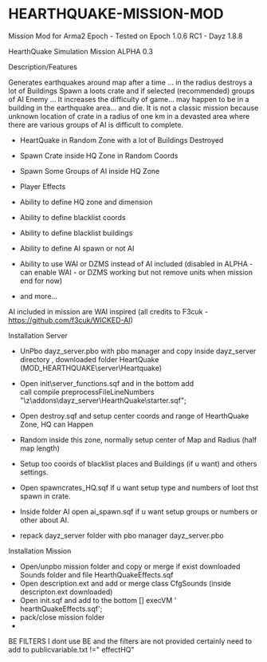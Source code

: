 # HEARTHQUAKE-MISSION-MOD


Mission Mod for Arma2 Epoch - Tested on Epoch 1.0.6 RC1 - Dayz 1.8.8

HearthQuake Simulation Mission ALPHA 0.3

Description/Features

Generates earthquakes around map after a time ... in the radius destroys a lot of Buildings
Spawn a loots crate and if selected (recommended) groups of AI Enemy ... It increases the difficulty of game... may happen to be in a building in the earthquake area... and die.
It is not a classic mission because unknown location of crate in a radius of one km in a devasted area where there are various groups of AI is difficult to complete.

* HeartQuake in Random Zone with a lot of Buildings Destroyed
* Spawn Crate inside HQ Zone in Random Coords
* Spawn Some Groups of AI inside HQ Zone
* Player Effects 

* Ability to define HQ zone and dimension 
* Ability to define blacklist coords  
* Ability to define blacklist buildings 
* Ability to define AI spawn or not AI 
* Ability to use WAI or DZMS instead of AI included 
    (disabled in ALPHA - can enable WAI - or DZMS working but not remove units when 
     mission end for now)      
* and more...

AI included in mission are WAI inspired 
(all credits to F3cuk - https://github.com/f3cuk/WICKED-AI)



Installation Server

* UnPbo dayz_server.pbo with pbo manager  and copy inside dayz_server directory , downloaded folder HeartQuake  (MOD_HEARTHQUAKE\server\Heartquake)
* Open init\server_functions.sqf and in the bottom add  
     call compile preprocessFileLineNumbers "\z\addons\dayz_server\HearthQuake\starter.sqf";

* Open destroy.sqf and setup center coords and range of HearthQuake Zone, HQ can Happen    
* Random inside this zone, normally setup center of Map and Radius (half map length)
* Setup too coords of blacklist places and Buildings (if u want) and others settings.
* Open spawncrates_HQ.sqf if u want setup type and numbers of loot thst spawn in crate.
* Inside folder AI open ai_spawn.sqf if u want setup groups or numbers or other about AI.

* repack dayz_server folder with pbo manager  dayz_server.pbo

Installation Mission
* Open/unpbo mission folder and copy or merge if exist  downloaded Sounds folder and file
                HearthQuakeEffects.sqf
* Open description.ext and add or merge class CfgSounds (inside descripton.ext downloaded)
* Open init.sqf and add to the bottom  [] execVM ' hearthQuakeEffects.sqf';
* pack/close mission folder
* 
BE FILTERS
I dont use BE and the filters are not provided
certainly need to add to publicvariable.txt
!=" effectHQ"
